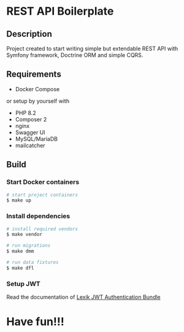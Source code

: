 # REST API Boilerplate

## Description

Project created to start writing simple but extendable REST API with Symfony framework, Doctrine ORM and simple CQRS.

## Requirements

* Docker Compose

or setup by yourself with

* PHP 8.2
* Composer 2
* nginx
* Swagger UI
* MySQL/MariaDB
* mailcatcher

## Build

### Start Docker containers

```bash
# start project containers
$ make up
```

### Install dependencies

```bash
# install required vendors
$ make vendor

# run migrations
$ make dmm

# run data fixtures
$ make dfl
```

### Setup JWT

Read the documentation of [Lexik JWT Authentication Bundle](https://github.com/lexik/LexikJWTAuthenticationBundle/blob/master/Resources/doc/index.md#generate-the-ssl-keys)

# Have fun!!!